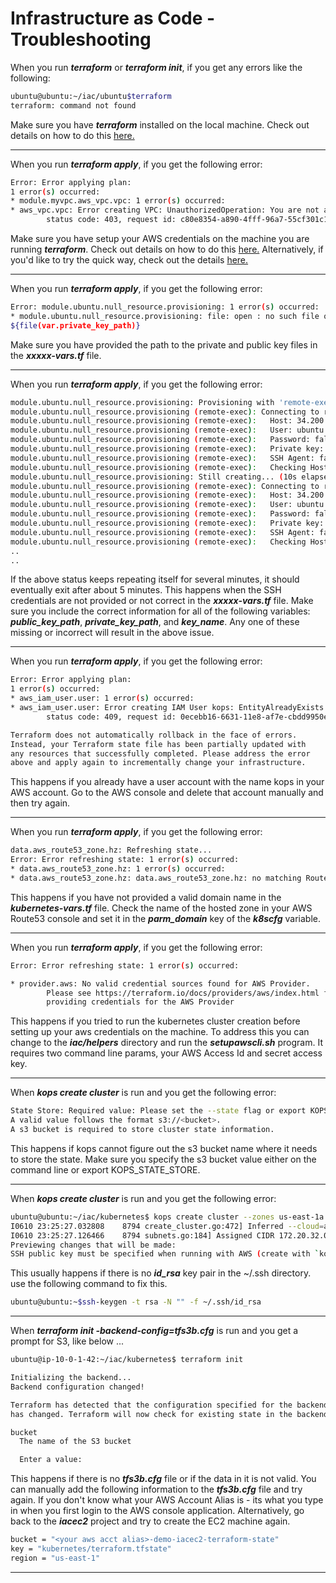 # Infrastructure as Code - Troubleshooting

When you run ***terraform*** or ***terraform init***, if you get any errors like the following:

```bash
ubuntu@ubuntu:~/iac/ubuntu$terraform
terraform: command not found
```

Make sure you have ***terraform*** installed on the local machine. Check out details on how to do this [here.](#tii)

---

When you run ***terraform apply***, if you get the following error:

```bash
Error: Error applying plan:
1 error(s) occurred:
* module.myvpc.aws_vpc.vpc: 1 error(s) occurred:
* aws_vpc.vpc: Error creating VPC: UnauthorizedOperation: You are not authorized to perform this operation.
        status code: 403, request id: c80e8354-a890-4fff-96a7-55cf301c156d
```

Make sure you have setup your AWS credentials on the machine you are running ***terraform***. Check out details on how to do this [here.](https://docs.aws.amazon.com/sdk-for-java/v1/developer-guide/setup-credentials.html)
Alternatively, if you'd like to try the quick way, check out the details [here.](#awsclii)

---

When you run ***terraform apply***, if you get the following error:

```bash
Error: module.ubuntu.null_resource.provisioning: 1 error(s) occurred:
* module.ubuntu.null_resource.provisioning: file: open : no such file or directory in:
${file(var.private_key_path)}
```

Make sure you have provided the path to the private and public key files in the ***xxxxx-vars.tf*** file.

---

When you run ***terraform apply***, if you get the following error:

```bash
module.ubuntu.null_resource.provisioning: Provisioning with 'remote-exec'...
module.ubuntu.null_resource.provisioning (remote-exec): Connecting to remote host via SSH...
module.ubuntu.null_resource.provisioning (remote-exec):   Host: 34.200.239.71
module.ubuntu.null_resource.provisioning (remote-exec):   User: ubuntu
module.ubuntu.null_resource.provisioning (remote-exec):   Password: false
module.ubuntu.null_resource.provisioning (remote-exec):   Private key: true
module.ubuntu.null_resource.provisioning (remote-exec):   SSH Agent: false
module.ubuntu.null_resource.provisioning (remote-exec):   Checking Host Key: false
module.ubuntu.null_resource.provisioning: Still creating... (10s elapsed)
module.ubuntu.null_resource.provisioning (remote-exec): Connecting to remote host via SSH...
module.ubuntu.null_resource.provisioning (remote-exec):   Host: 34.200.239.71
module.ubuntu.null_resource.provisioning (remote-exec):   User: ubuntu
module.ubuntu.null_resource.provisioning (remote-exec):   Password: false
module.ubuntu.null_resource.provisioning (remote-exec):   Private key: true
module.ubuntu.null_resource.provisioning (remote-exec):   SSH Agent: false
module.ubuntu.null_resource.provisioning (remote-exec):   Checking Host Key: false
..
..
```

If the above status keeps repeating itself for several minutes, it should eventually exit after about 5 minutes. This happens when the SSH credentials are not provided or not correct in the
***xxxxx-vars.tf*** file. Make sure you include the correct information for all of the following variables: ***public_key_path***, ***private_key_path***, and ***key_name***. Any one of these missing or incorrect will result in the above issue.

---

When you run ***terraform apply***, if you get the following error:

```bash
Error: Error applying plan:
1 error(s) occurred:
* aws_iam_user.user: 1 error(s) occurred:
* aws_iam_user.user: Error creating IAM User kops: EntityAlreadyExists: User with name kops already exists.
        status code: 409, request id: 0ecebb16-6631-11e8-af7e-cbdd9950e9ec

Terraform does not automatically rollback in the face of errors.
Instead, your Terraform state file has been partially updated with
any resources that successfully completed. Please address the error
above and apply again to incrementally change your infrastructure.
```

This happens if you already have a user account with the name kops in your AWS account. Go to the AWS console and delete that account manually and then try again.

---

When you run ***terraform apply***, if you get the following error:

```bash
data.aws_route53_zone.hz: Refreshing state...
Error: Error refreshing state: 1 error(s) occurred:
* data.aws_route53_zone.hz: 1 error(s) occurred:
* data.aws_route53_zone.hz: data.aws_route53_zone.hz: no matching Route53Zone found
```

This happens if you have not provided a valid domain name in the ***kubernetes-vars.tf*** file. Check the name of the hosted zone in your AWS Route53 console and set it in the  ***parm_domain*** key of the ***k8scfg*** variable.

---

When you run ***terraform apply***, if you get the following error:

```bash
Error: Error refreshing state: 1 error(s) occurred:

* provider.aws: No valid credential sources found for AWS Provider.
        Please see https://terraform.io/docs/providers/aws/index.html for more information on
        providing credentials for the AWS Provider
```

This happens if you tried to run the kubernetes cluster creation before setting up your aws credentials on the machine. To address this you can change to the ***iac/helpers*** directory and run the ***setupawscli.sh*** program. It requires two command line params, your AWS Access Id and secret access key.

---

When ***kops create cluster*** is run and you get the following error:

```bash
State Store: Required value: Please set the --state flag or export KOPS_STATE_STORE.
A valid value follows the format s3://<bucket>.
A s3 bucket is required to store cluster state information.
```

This happens if kops cannot figure out the s3 bucket name where it needs to store the state. Make sure you specify the s3 bucket value either on the command line or export KOPS_STATE_STORE.

---

When ***kops create cluster*** is run and you get the following error:

```bash
ubuntu@ubuntu:~/iac/kubernetes$ kops create cluster --zones us-east-1a --state s3://demo-kubernetes-state kubernetes.example.com
I0610 23:25:27.032808    8794 create_cluster.go:472] Inferred --cloud=aws from zone "us-east-1a"
I0610 23:25:27.126466    8794 subnets.go:184] Assigned CIDR 172.20.32.0/19 to subnet us-east-1a
Previewing changes that will be made:
SSH public key must be specified when running with AWS (create with `kops create secret --name kubernetes.palepuweb.org sshpublickey admin -i ~/.ssh/id_rsa.pub`)
```

This usually happens if there is no ***id_rsa*** key pair in the ~/.ssh directory. use the following command to fix this.

```bash
ubuntu@ubuntu:~$ssh-keygen -t rsa -N "" -f ~/.ssh/id_rsa
```

---

When ***terraform init -backend-config=tfs3b.cfg*** is run and you get a prompt for S3, like below ...

```bash
ubuntu@ip-10-0-1-42:~/iac/kubernetes$ terraform init

Initializing the backend...
Backend configuration changed!

Terraform has detected that the configuration specified for the backend
has changed. Terraform will now check for existing state in the backends.

bucket
  The name of the S3 bucket

  Enter a value:
```

This happens if there is no ***tfs3b.cfg*** file or if the data in it is not valid. You can manually add the following information to the ***tfs3b.cfg*** file and try again. If you don't know what your AWS Account Alias is - its what you type in when you first login to the AWS console application. Alternatively, go back to the ***iacec2*** project and try to create the EC2 machine again.

```bash
bucket = "<your aws acct alias>-demo-iacec2-terraform-state"
key = "kubernetes/terraform.tfstate"
region = "us-east-1"
```

---
